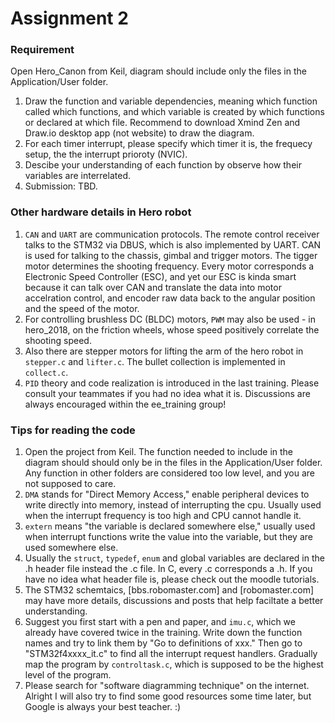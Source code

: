 # Assignment 2

### Requirement

Open Hero_Canon from Keil, diagram should include only the files in the Application/User folder.

1. Draw the function and variable dependencies, meaning which function called which functions, and which variable is created by which functions or declared at which file. Recommend to download Xmind Zen and Draw.io desktop app (not website) to draw the diagram. 
2. For each timer interrupt, please specify which timer it is, the frequecy setup, the the interrupt prioroty (NVIC). 
3. Descibe your understanding of each function by observe how their variables are interrelated.
4. Submission: TBD.

### Other hardware details in Hero robot

1. `CAN` and `UART` are communication protocols. The remote control receiver talks to the STM32 via DBUS, which is also implemented by UART. CAN is used for talking to the chassis, gimbal and trigger motors. The tigger motor determines the shooting frequency. Every motor corresponds a Electronic Speed Controller (ESC), and yet our ESC is kinda smart because it can talk over CAN and translate the data into motor accelration control, and encoder raw data back to the angular position and the speed of the motor.
2. For controlling brushless DC (BLDC) motors, `PWM` may also be used - in hero_2018, on the friction wheels, whose speed positively correlate the shooting speed. 
3. Also there are stepper motors for lifting the arm of the hero robot in `stepper.c` and `lifter.c`. The bullet collection is implemented in `collect.c`.
4. `PID` theory and code realization is introduced in the last training. Please consult your teammates if you had no idea what it is. Discussions are always encouraged within the ee_training group!

### Tips for reading the code

1. Open the project from Keil. The function needed to include in the diagram should should only be in the files in the Application/User folder. Any function in other folders are considered too low level, and you are not supposed to care.
2. `DMA` stands for "Direct Memory Access," enable peripheral devices to write directly into memory, instead of interrupting the cpu. Usually used when the interrupt frequency is too high and CPU cannot handle it.
3. `extern` means "the variable is declared somewhere else," usually used when interrupt functions write the value into the variable, but they are used somewhere else.
4. Usually the `struct`, `typedef`, `enum` and global variables are declared in the .h header file instead the .c file. In C, every .c corresponds a .h. If you have no idea what header file is, please check out the moodle tutorials. 
5. The STM32 schemtaics, [bbs.robomaster.com] and [robomaster.com] may have more details, discussions and posts that help faciltate a better understanding. 
6. Suggest you first start with a pen and paper, and `imu.c`, which we already have covered twice in the training. Write down the function names and try to link them by "Go to definitions of xxx." Then go to "STM32f4xxxx_it.c" to find all the interrupt request handlers. Gradually map the program by `controltask.c`, which is supposed to be the highest level of the program. 
7. Please search for "software diagramming technique" on the internet. Alright I will also try to find some good resources some time later, but Google is always your best teacher. :) 